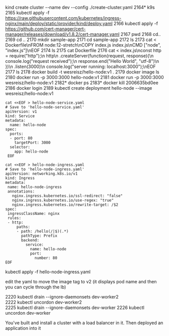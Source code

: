 kind create cluster --name dev --config ./create-cluster.yaml
 2164* k9s
 2165  kubectl apply -f https://raw.githubusercontent.com/kubernetes/ingress-nginx/main/deploy/static/provider/kind/deploy.yaml
 2166  kubectl apply -f https://github.com/cert-manager/cert-manager/releases/download/v1.8.2/cert-manager.yaml
 2167  pwd
 2168  cd..
 2169  cd ..
 2170  mkdir sample-app
 2171  cd sample-app
 2172  ls
 2173  cat <<EOF > Dockerfile\nFROM node:12-stretch\nCOPY index.js index.js\nCMD ["node", "index.js"]\nEOF
 2174  ls
 2175  cat Dockerfile
 2176  cat <<EOF > index.js\nconst http = require("http");\n  http\n   .createServer(function(request, response){\n       console.log("request received");\n       response.end("Hello World", "utf-8")\n   })\n   .listen(3000)\n  console.log("server running: localhost:3000");\nEOF
 2177  ls
 2178  docker build -t wesreisz/hello-node:v1 .
 2179  docker image ls
 2180  docker run -p 3000:3000 hello-node:v1
 2181  docker run -p 3000:3000 wesreisz/hello-node:v1
 2182* docker ps
 2183* docker kill 2006635bd0ee
 2186  docker login
 2189  kubectl create deployment hello-node --image wesreisz/hello-node:v1

```
cat <<EOF > hello-node-service.yaml
# Save to 'hello-node-service.yaml'
apiVersion: v1
kind: Service
metadata:
  name: hello-node
spec:
  ports:
  - port: 80
    targetPort: 3000
  selector:
    app: hello-node
 EOF
```   
 
 ```
cat <<EOF > hello-node-ingress.yaml
# Save to 'hello-node-ingress.yaml'
apiVersion: networking.k8s.io/v1
kind: Ingress
metadata:
  name: hello-node-ingress
  annotations:
    nginx.ingress.kubernetes.io/ssl-redirect: "false"
    nginx.ingress.kubernetes.io/use-regex: "true"
    nginx.ingress.kubernetes.io/rewrite-target: /$2
spec:
  ingressClassName: nginx
  rules:
  - http:
      paths:
      - path: /hello(/|$)(.*)
        pathType: Prefix
        backend:
          service:
            name: hello-node
            port:
              number: 80
EOF
```

kubectl apply -f hello-node-ingress.yaml

edit the yaml to move the image tag to v2 (it displays pod name and then you can cycle through the lb)


 2220  kubectl drain --ignore-daemonsets dev-worker2  
 2222  kubectl uncordon dev-worker2  
 2225  kubectl drain --ignore-daemonsets dev-worker
 2226  kubectl uncordon dev-worker


You've built and install a cluster with a load balancer in it. Then deployed an application into it





